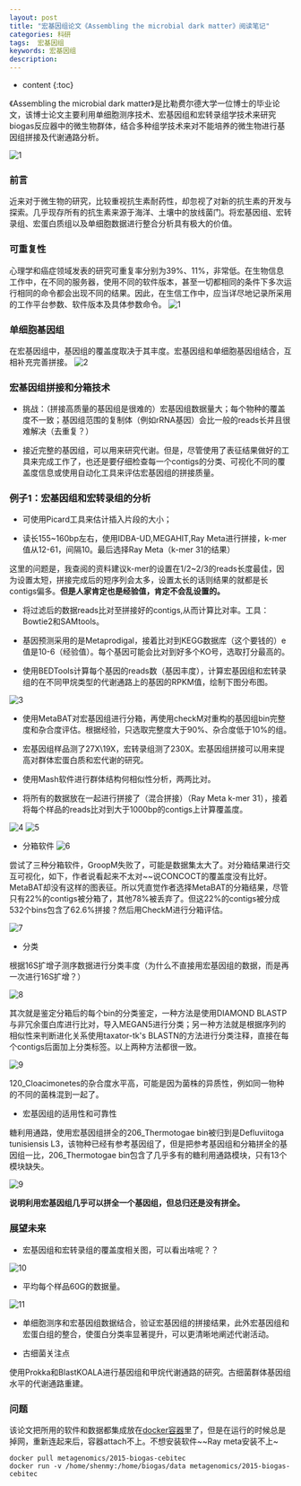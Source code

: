```yaml
---
layout: post
title: "宏基因组论文《Assembling the microbial dark matter》阅读笔记"
categories: 科研
tags:  宏基因组 
keywords: 宏基因组
description: 
---
```


* content
{:toc}


《Assembling the microbial dark matter》是比勒费尔德大学一位博士的毕业论文，该博士论文主要利用单细胞测序技术、宏基因组和宏转录组学技术来研究biogas反应器中的微生物群体，结合多种组学技术来对不能培养的微生物进行基因组拼接及代谢通路分析。







![1](http://o7zaxp1i2.bkt.clouddn.com/IMG_2949.JPG)

### 前言

近来对于微生物的研究，比较重视抗生素耐药性，却忽视了对新的抗生素的开发与探索。几乎现存所有的抗生素来源于海洋、土壤中的放线菌门。将宏基因组、宏转录组、宏蛋白质组以及单细胞数据进行整合分析具有极大的价值。

### 可重复性

心理学和癌症领域发表的研究可重复率分别为39%、11%，非常低。在生物信息工作中，在不同的服务器，使用不同的软件版本，甚至一切都相同的条件下多次运行相同的命令都会出现不同的结果。因此，在生信工作中，应当详尽地记录所采用的工作平台参数、软件版本及具体参数命令。
![1](http://o7zaxp1i2.bkt.clouddn.com/0f6eea52-4a68-4cc1-ab29-316562a328c9.png)

### 单细胞基因组

在宏基因组中，基因组的覆盖度取决于其丰度。宏基因组和单细胞基因组结合，互相补充完善拼接。
![2](http://o7zaxp1i2.bkt.clouddn.com/493f2d36-d533-47ed-8ad2-3f1828c605b9.png)

### 宏基因组拼接和分箱技术

- 挑战：（拼接高质量的基因组是很难的）宏基因组数据量大；每个物种的覆盖度不一致；基因组范围的复制体（例如rRNA基因）会比一般的reads长并且很难解决（去重复？）

- 接近完整的基因组，可以用来研究代谢。但是，尽管使用了表征结果做好的工具来完成工作了，也还是要仔细检查每一个contigs的分类、可视化不同的覆盖度信息或使用自动化工具来评估宏基因组的拼接质量。

### 例子1：宏基因组和宏转录组的分析

- 可使用Picard工具来估计插入片段的大小；

- 读长155~160bp左右，使用IDBA-UD,MEGAHIT,Ray Meta进行拼接，k-mer值从12-61，间隔10。最后选择Ray Meta（k-mer 31的结果）

这里的问题是，我查阅的资料建议k-mer的设置在1/2~2/3的reads长度最佳，因为设置太短，拼接完成后的短序列会太多，设置太长的话则结果的就都是长contigs偏多。**但是人家肯定也是经验值，肯定不会乱设置的。**

- 将过滤后的数据reads比对至拼接好的contigs,从而计算比对率。工具：Bowtie2和SAMtools。

- 基因预测采用的是Metaprodigal，接着比对到KEGG数据库（这个要钱的）e值是10-6（经验值）。每个基因可能会比对到好多个KO号，选取打分最高的。

- 使用BEDTools计算每个基因的reads数（基因丰度），计算宏基因组和宏转录组的在不同甲烷类型的代谢通路上的基因的RPKM值，绘制下图分布图。

![3](http://o7zaxp1i2.bkt.clouddn.com/a5268978-62c6-47bf-bc5e-6b5d14910062.jpg)

- 使用MetaBAT对宏基因组进行分箱，再使用checkM对重构的基因组bin完整度和杂合度评估。根据经验，只选取完整度大于90%、杂合度低于10%的组。

- 宏基因组样品测了27X\19X，宏转录组测了230X。宏基因组拼接可以用来提高对群体宏蛋白质和宏代谢的研究。

- 使用Mash软件进行群体结构何相似性分析，两两比对。

- 将所有的数据放在一起进行拼接了（混合拼接）（Ray Meta k-mer 31），接着将每个样品的reads比对到大于1000bp的contigs上计算覆盖度。

![4](http://o7zaxp1i2.bkt.clouddn.com/943b7d78-4a7f-48c7-b8c0-39d02b936922.jpg)
![5](http://o7zaxp1i2.bkt.clouddn.com/11e09eff-96e5-434f-adb0-7d83263ede1d.jpg) 

- 分箱软件
![6](http://o7zaxp1i2.bkt.clouddn.com/f5c92962-031a-4143-ab80-4a46e7fadd08.png)

尝试了三种分箱软件，GroopM失败了，可能是数据集太大了。对分箱结果进行交互可视化，如下，作者说看起来不太对~~说CONCOCT的覆盖度没有比好。MetaBAT却没有这样的图表征。所以凭直觉作者选择MetaBAT的分箱结果，尽管只有22%的contigs被分箱了，其他78%被丢弃了。但这22%的contigs被分成532个bins包含了62.6%拼接？然后用CheckM进行分箱评估。

![7](http://o7zaxp1i2.bkt.clouddn.com/8ade84e5-1eea-4b8c-bbcf-1675acb1135d.jpg) 

- 分类

根据16S扩增子测序数据进行分类丰度（为什么不直接用宏基因组的数据，而是再一次进行16S扩增？）

![8](http://o7zaxp1i2.bkt.clouddn.com/ccd86046-9615-44d5-bae6-90e686ae1dbe.png)
 
其次就是鉴定分箱后的每个bin的分类鉴定，一种方法是使用DIAMOND BLASTP与非冗余蛋白库进行比对，导入MEGAN5进行分类；另一种方法就是根据序列的相似性来判断进化关系使用taxator-tk's BLASTN的方法进行分类注释，直接在每个contigs后面加上分类标签。以上两种方法都很一致。

![9](http://o7zaxp1i2.bkt.clouddn.com/bff8d814-0150-4074-bab2-a88f9dbeef3a.png)

120_Cloacimonetes的杂合度水平高，可能是因为菌株的异质性，例如同一物种的不同的菌株混到一起了。 


- 宏基因组的适用性和可靠性

糖利用通路，使用宏基因组拼全的206_Thermotogae bin被归到是Defluviitoga tunisiensis L3，该物种已经有参考基因组了，但是把参考基因组和分箱拼全的基因组一比，206_Thermotogae bin包含了几乎多有的糖利用通路模块，只有13个模块缺失。

![9](http://o7zaxp1i2.bkt.clouddn.com/f529ce03-e462-48cc-9c15-073ceeb38b3c.jpg)

**说明利用宏基因组几乎可以拼全一个基因组，但总归还是没有拼全。**

 
### 展望未来

- 宏基因组和宏转录组的覆盖度相关图，可以看出啥呢？？

![10](http://o7zaxp1i2.bkt.clouddn.com/50b097a9-36ea-45fb-bfea-2e578d1bf9b8.jpg)

- 平均每个样品60G的数据量。

![11](http://o7zaxp1i2.bkt.clouddn.com/176fd79c-8b88-47b5-9f1c-95a023d80530.png)

- 单细胞测序和宏基因组数据结合，验证宏基因组的拼接结果，此外宏基因组和宏蛋白组的整合，使蛋白分类率显著提升，可以更清晰地阐述代谢活动。

- 古细菌关注点

使用Prokka和BlastKOALA进行基因组和甲烷代谢通路的研究。古细菌群体基因组水平的代谢通路重建。

### 问题

该论文把所用的软件和数据都集成放在[docker容器](https://hub.docker.com/r/metagenomics/2015-biogas-cebitec/)里了，但是在运行的时候总是掉网，重新连起来后，容器attach不上。不想安装软件~~Ray meta安装不上~


```
docker pull metagenomics/2015-biogas-cebitec
docker run -v /home/shenmy:/home/biogas/data metagenomics/2015-biogas-cebitec
```

